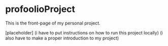 # profoolioProject

This is the front-page of my personal project.

[placeholder]
(i have to put instructions on how to run this project locally)
(i also have to make a proper introduction to my project)
